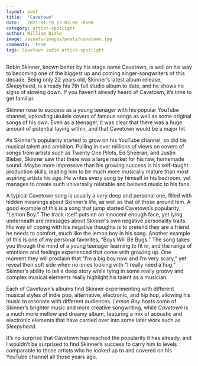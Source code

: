 ```yaml
---
layout: post
title:  "Cavetown"
date:   2021-01-19 13:03:00 -0500
category: artist-spotlight
author: William Bidle
image: /assets/images/posts/cavetown.jpg
comments:  true
tags: Cavetown indie artist-spotlight
---
```

Robin Skinner, known better by his stage name Cavetown, is well on his way to becoming one of the biggest up and coming singer-songwriters of this decade. Being only 22 years old, Skinner’s latest album release, _Sleepyhead_, is already his 7th full studio album to date, and he shows no signs of slowing down. If you haven’t already heard of Cavetown, it’s time to get familiar.

Skinner rose to success as a young teenager with his popular YouTube channel, uploading ukulele covers of famous songs as well as some original songs of his own. Even as a teenager, it was clear that there was a huge amount of potential laying within, and that Cavetown would be a major hit.

As Skinner’s popularity started to grow on his YouTube channel, so did his musical talent and ambition. Pulling in over millions of views on covers of songs from artists such as Twenty One Pilots, Ed Sheeran, and Justin Bieber, Skinner saw that there was a large market for his raw, homemade sound. Maybe more impressive than his growing success is his self-taught production skills, leading him to be much more musically mature than most aspiring artists his age. He writes every song by himself in his bedroom, yet manages to create such universally relatable and beloved music to his fans.

A typical Cavetown song is usually a very deep and personal one, filled with hidden meanings about Skinner’s life, as well as that of those around him. A good example of this is a song that jump started Cavetown’s popularity; “Lemon Boy.” The track itself puts on an innocent enough face, yet lying underneath are messages about Skinner’s own negative personality traits. His way of coping with his negative thoughts is to pretend they are a friend he needs to comfort, much like the lemon boy in his song. Another example of this is one of my personal favorites, “Boys Will Be Bugs.” The song takes you through the mind of a young teenager learning to fit in, and the range of emotions and feelings experienced that come with growing up. One moment they will proclaim that “I’m a big boy now and I’m very scary,” yet reveal their soft side when no-ones looking with “I really need a hug.” Skinner’s ability to tell a deep story while tying in some really groovy and complex musical elements really highlight his talent as a musician.

Each of Cavetown’s albums find Skinner experimenting with different musical styles of indie pop, alternative, electronic, and hip hop, allowing his music to resonate with different audiences. _Lemon Boy_ hosts some of Skinner’s brighter music and more creative songwriting, while _Cavetown_ is a much more mellow and dreamy album, featuring a mix of acoustic and electronic elements that have carried over into some later work such as _Sleepyhead_.

It’s no surprise that Cavetown has reached the popularity it has already, and I wouldn’t be surprised to find Skinner’s success to carry him to levels comparable to those artists who he looked up to and covered on his YouTube channel all those years ago.
